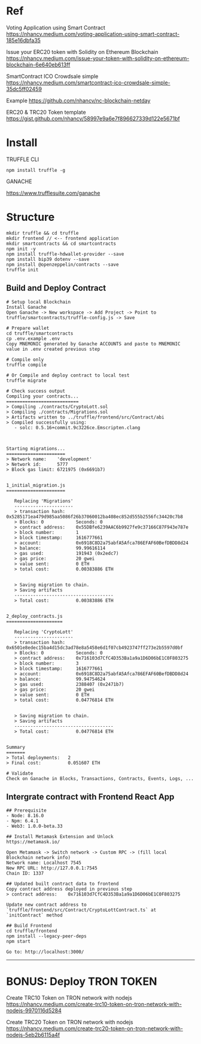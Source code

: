 
# Ref

Voting Application using Smart Contract
https://nhancv.medium.com/voting-application-using-smart-contract-185e16dbfa35

Issue your ERC20 token with Solidity on Ethereum Blockchain
https://nhancv.medium.com/issue-your-token-with-solidity-on-ethereum-blockchain-6e640eb613ff

SmartContract ICO Crowdsale simple
https://nhancv.medium.com/smartcontract-ico-crowdsale-simple-35dc5ff02459

Example
https://github.com/nhancv/nc-blockchain-netday

ERC20 & TRC20 Token template
https://gist.github.com/nhancv/58997e9a6e7f896627339d122e5671bf

# Install 

TRUFFLE CLI
```
npm install truffle -g
```

GANACHE

https://www.trufflesuite.com/ganache

# Structure

```
mkdir truffle && cd truffle
mkdir frontend // <-- frontend application
mkdir smartcontracts && cd smartcontracts
npm init -y
npm install truffle-hdwallet-provider --save
npm install bip39 dotenv --save
npm install @openzeppelin/contracts --save
truffle init
```

## Build and Deploy Contract
```
# Setup local Blockchain
Install Ganache
Open Ganache -> New workspace -> Add Project -> Point to truffle/smartcontracts/truffle-config.js -> Save

# Prepare wallet
cd truffle/smartcontracts
cp .env.example .env
Copy MNEMONIC generated by Ganache ACCOUNTS and paste to MNEMONIC value in .env created previous step

# Compile only 
truffle compile

# Or Compile and deploy contract to local test
truffle migrate

# Check success output
Compiling your contracts...
===========================
> Compiling ./contracts/CryptoLott.sol
> Compiling ./contracts/Migrations.sol
> Artifacts written to ../truffle/frontend/src/Contract/abi
> Compiled successfully using:
   - solc: 0.5.16+commit.9c3226ce.Emscripten.clang



Starting migrations...
======================
> Network name:    'development'
> Network id:      5777
> Block gas limit: 6721975 (0x6691b7)


1_initial_migration.js
======================

   Replacing 'Migrations'
   ----------------------
   > transaction hash:    0x5285171ea479d985aa5086f26b37060012ba408ec852d555b2556fc34420c7b8
   > Blocks: 0            Seconds: 0
   > contract address:    0x55DBfe6239AAC6b9927fe9c37166C87F943e787e
   > block number:        1
   > block timestamp:     1616777661
   > account:             0x6918C8D2a75abfA5Afca786EFAF60BefDBDD8d24
   > balance:             99.99616114
   > gas used:            191943 (0x2edc7)
   > gas price:           20 gwei
   > value sent:          0 ETH
   > total cost:          0.00383886 ETH


   > Saving migration to chain.
   > Saving artifacts
   -------------------------------------
   > Total cost:          0.00383886 ETH


2_deploy_contracts.js
=====================

   Replacing 'CryptoLott'
   ----------------------
   > transaction hash:    0x6501e8edec15ba4d15dc3ad78e8a5458e6d1f07cb4923747ff273e2b5597d0bf
   > Blocks: 0            Seconds: 0
   > contract address:    0x716103d7CfC4D353Ba1a9a1D6D06bE1C0F803275
   > block number:        3
   > block timestamp:     1616777661
   > account:             0x6918C8D2a75abfA5Afca786EFAF60BefDBDD8d24
   > balance:             99.94754624
   > gas used:            2388407 (0x2471b7)
   > gas price:           20 gwei
   > value sent:          0 ETH
   > total cost:          0.04776814 ETH


   > Saving migration to chain.
   > Saving artifacts
   -------------------------------------
   > Total cost:          0.04776814 ETH


Summary
=======
> Total deployments:   2
> Final cost:          0.051607 ETH

# Validate
Check on Ganache in Blocks, Transactions, Contracts, Events, Logs, ...
```


## Intergrate contract with Frontend React App
```
## Prerequisite
- Node: 8.16.0
- Npm: 6.4.1
- Web3: 1.0.0-beta.33

## Install Metamask Extension and Unlock
https://metamask.io/

Open Metamask -> Switch network -> Custom RPC -> (fill local Blockchain network info)
Network name: Localhost 7545
New RPC URL: http://127.0.0.1:7545
Chain ID: 1337

## Updated built contract data to frontend
Copy contract address deployed in previous step
> contract address:    0x716103d7CfC4D353Ba1a9a1D6D06bE1C0F803275

Update new contract address to `truffle/frontend/src/Contract/CryptoLottContract.ts` at `initContract` method

## Build Frontend
cd truffle/frontend
npm install --legacy-peer-deps
npm start

Go to: http://localhost:3000/

```

------
# BONUS: Deploy TRON TOKEN

Create TRC10 Token on TRON network with nodejs
https://nhancv.medium.com/create-trc10-token-on-tron-network-with-nodejs-9970116d5284

Create TRC20 Token on TRON network with nodejs
https://nhancv.medium.com/create-trc20-token-on-tron-network-with-nodejs-5eb2b6115a4f
